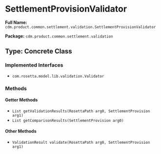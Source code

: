 # SettlementProvisionValidator

**Full Name:** `cdm.product.common.settlement.validation.SettlementProvisionValidator`

**Package:** `cdm.product.common.settlement.validation`

## Type: Concrete Class

### Implemented Interfaces

- `com.rosetta.model.lib.validation.Validator`

### Methods

#### Getter Methods

- `List getValidationResults(RosettaPath arg0, SettlementProvision arg1)`
- `List getComparisonResults(SettlementProvision arg0)`

#### Other Methods

- `ValidationResult validate(RosettaPath arg0, SettlementProvision arg1)`

